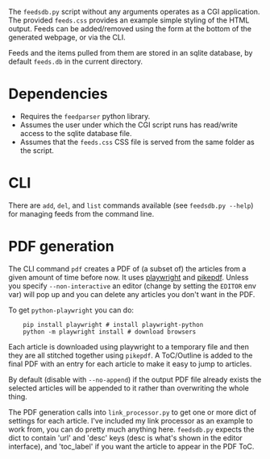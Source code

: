 The `feedsdb.py` script without any arguments operates as a CGI application. The
provided `feeds.css` provides an example simple styling of the HTML output.
Feeds can be added/removed using the form at the bottom of the generated
webpage, or via the CLI.

Feeds and the items pulled from them are stored in an sqlite database, by
default `feeds.db` in the current directory.

# Dependencies

 * Requires the `feedparser` python library.
 * Assumes the user under which the CGI script runs has read/write access to the
   sqlite database file.
 * Assumes that the `feeds.css` CSS file is served from the same folder as the
   script.

# CLI

There are `add`, `del`, and `list` commands available (see `feedsdb.py --help`)
for managing feeds from the command line.

# PDF generation

The CLI command `pdf` creates a PDF of (a subset of) the articles from a given
amount of time before now. It uses
[playwright](https://github.com/microsoft/playwright-python) and
[pikepdf](https://github.com/pikepdf/pikepdf). Unless you specify
`--non-interactive` an editor (change by setting the `EDITOR` env var) will pop
up and you can delete any articles you don't want in the PDF.

To get `python-playwright` you can do:

        pip install playwright # install playwright-python
        python -m playwright install # download browsers

Each article is downloaded using playwright to a temporary file and then they
are all stitched together using `pikepdf`. A ToC/Outline is added to the final
PDF with an entry for each article to make it easy to jump to articles.

By default (disable with `--no-append`) if the output PDF file already exists
the selected articles will be appended to it rather than overwriting the whole
thing.

The PDF generation calls into `link_processor.py` to get one or more dict of
settings for each article. I've included my link processor as an example to work
from, you can do pretty much anything here. `feedsdb.py` expects the dict to
contain 'url' and 'desc' keys (desc is what's shown in the editor interface),
and 'toc\_label' if you want the article to appear in the PDF ToC.
